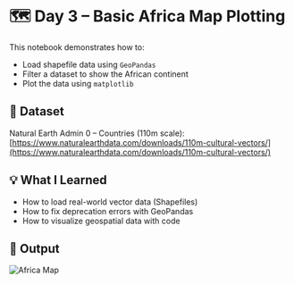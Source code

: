 # 🗺️ Day 3 – Basic Africa Map Plotting

This notebook demonstrates how to:

- Load shapefile data using `GeoPandas`
- Filter a dataset to show the African continent
- Plot the data using `matplotlib`

## 📁 Dataset

Natural Earth Admin 0 – Countries (110m scale):  
[https://www.naturalearthdata.com/downloads/110m-cultural-vectors/](https://www.naturalearthdata.com/downloads/110m-cultural-vectors/)

## 💡 What I Learned

- How to load real-world vector data (Shapefiles)
- How to fix deprecation errors with GeoPandas
- How to visualize geospatial data with code

## 📸 Output

![Africa Map](../images/day3_africa_map.png) 


